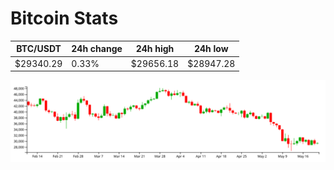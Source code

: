 # Bitcoin Stats

BTC/USDT|24h change|24h high|24h low|
|---|---|---|---|
|$29340.29|0.33%|$29656.18|$28947.28|

<img src="./chart.svg">
